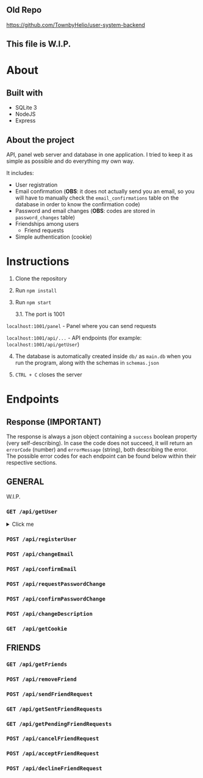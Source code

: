 ## Old Repo
https://github.com/TownbyHelio/user-system-backend

## This file is W.I.P.

# About

## Built with
* SQLite 3
* NodeJS
* Express

## About the project
API, panel web server and database in one application. I tried to keep it as simple as possible and do everything my own way.

It includes:
* User registration
* Email confirmation (**OBS**: it does not actually send you an email, so you will have to manually check the `email_confirmations` table on the database in order to know the confirmation code)
* Password and email changes (**OBS**: codes are stored in `password_changes` table)
* Friendships among users
    * Friend requests
* Simple authentication (cookie)


# Instructions
1. Clone the repository
2. Run `npm install`
3. Run `npm start`

    3.1. The port is 1001

`localhost:1001/panel` - Panel where you can send requests

`localhost:1001/api/...` - API endpoints (for example: `localhost:1001/api/getUser`)

4. The database is automatically created inside `db/` as `main.db` when you run the program, along with the schemas in `schemas.json`

5. `CTRL + C` closes the server

# Endpoints

## Response (IMPORTANT)
The response is always a json object containing a `success` boolean property (very self-describing). In case the code does not succeed, it will return an `errorCode` (number) and `errorMessage` (string), both describing the error. The possible error codes for each endpoint can be found below within their respective sections.

## GENERAL
W.I.P.

### `GET /api/getUser`

<details>
  <summary>Click me</summary>
  
  #### Description
  #### Request
  #### Response
</details>


### `POST /api/registerUser`
### `POST /api/changeEmail`
### `POST /api/confirmEmail`
### `POST /api/requestPasswordChange`
### `POST /api/confirmPasswordChange`
### `POST /api/changeDescription`
### `GET  /api/getCookie`

## FRIENDS

### `GET /api/getFriends`
### `POST /api/removeFriend`
### `POST /api/sendFriendRequest`
### `GET /api/getSentFriendRequests`
### `GET /api/getPendingFriendRequests`
### `POST /api/cancelFriendRequest`
### `POST /api/acceptFriendRequest`
### `POST /api/declineFriendRequest`
